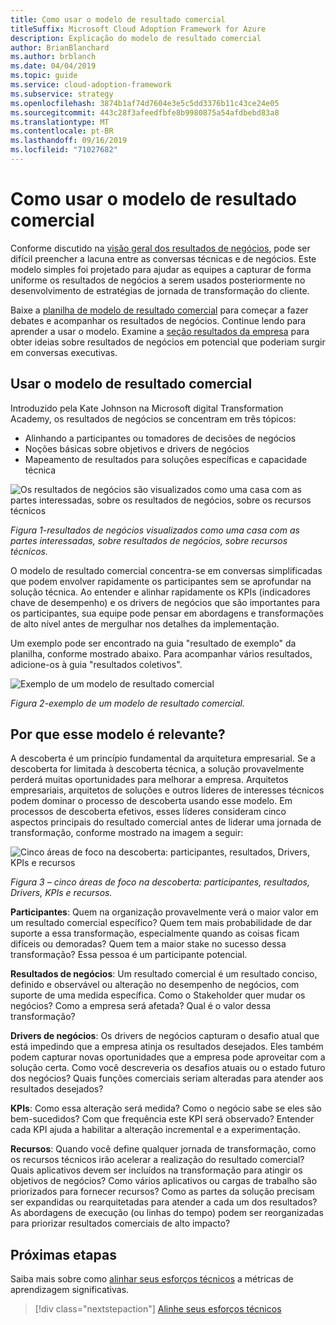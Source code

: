 ```yaml
---
title: Como usar o modelo de resultado comercial
titleSuffix: Microsoft Cloud Adoption Framework for Azure
description: Explicação do modelo de resultado comercial
author: BrianBlanchard
ms.author: brblanch
ms.date: 04/04/2019
ms.topic: guide
ms.service: cloud-adoption-framework
ms.subservice: strategy
ms.openlocfilehash: 3874b1af74d7604e3e5c5dd3376b11c43ce24e05
ms.sourcegitcommit: 443c28f3afeedfbfe8b9980875a54afdbebd83a8
ms.translationtype: MT
ms.contentlocale: pt-BR
ms.lasthandoff: 09/16/2019
ms.locfileid: "71027682"
---
```

# <a name="how-to-use-the-business-outcome-template"></a>Como usar o modelo de resultado comercial

Conforme discutido na [visão geral dos resultados de negócios](./index.md), pode ser difícil preencher a lacuna entre as conversas técnicas e de negócios. Este modelo simples foi projetado para ajudar as equipes a capturar de forma uniforme os resultados de negócios a serem usados posteriormente no desenvolvimento de estratégias de jornada de transformação do cliente.

Baixe a [planilha de modelo de resultado comercial](https://archcenter.blob.core.windows.net/cdn/business-outcome-template.xlsx) para começar a fazer debates e acompanhar os resultados de negócios. Continue lendo para aprender a usar o modelo. Examine a [seção resultados da empresa](./index.md) para obter ideias sobre resultados de negócios em potencial que poderiam surgir em conversas executivas.

<!-- markdownlint-disable MD026 -->

## <a name="use-the-business-outcome-template"></a>Usar o modelo de resultado comercial

Introduzido pela Kate Johnson na Microsoft digital Transformation Academy, os resultados de negócios se concentram em três tópicos:

- Alinhando a participantes ou tomadores de decisões de negócios
- Noções básicas sobre objetivos e drivers de negócios
- Mapeamento de resultados para soluções específicas e capacidade técnica

![Os resultados de negócios são visualizados como uma casa com as partes interessadas, sobre os resultados de negócios, sobre os recursos técnicos](../../_images/strategy/business-outcome-house.png)

*Figura 1-resultados de negócios visualizados como uma casa com as partes interessadas, sobre resultados de negócios, sobre recursos técnicos.*

O modelo de resultado comercial concentra-se em conversas simplificadas que podem envolver rapidamente os participantes sem se aprofundar na solução técnica. Ao entender e alinhar rapidamente os KPIs (indicadores chave de desempenho) e os drivers de negócios que são importantes para os participantes, sua equipe pode pensar em abordagens e transformações de alto nível antes de mergulhar nos detalhes da implementação.

Um exemplo pode ser encontrado na guia "resultado de exemplo" da planilha, conforme mostrado abaixo. Para acompanhar vários resultados, adicione-os à guia "resultados coletivos".

![Exemplo de um modelo de resultado comercial](../../_images/strategy/business-outcome-template.png)

*Figura 2-exemplo de um modelo de resultado comercial.*

## <a name="why-is-this-template-relevant"></a>Por que esse modelo é relevante?

A descoberta é um princípio fundamental da arquitetura empresarial. Se a descoberta for limitada à descoberta técnica, a solução provavelmente perderá muitas oportunidades para melhorar a empresa. Arquitetos empresariais, arquitetos de soluções e outros líderes de interesses técnicos podem dominar o processo de descoberta usando esse modelo. Em processos de descoberta efetivos, esses líderes consideram cinco aspectos principais do resultado comercial antes de liderar uma jornada de transformação, conforme mostrado na imagem a seguir:

![Cinco áreas de foco na descoberta: participantes, resultados, Drivers, KPIs e recursos](../../_images/strategy/business-outcome-focus-areas.png)

*Figura 3 – cinco áreas de foco na descoberta: participantes, resultados, Drivers, KPIs e recursos.*

**Participantes**: Quem na organização provavelmente verá o maior valor em um resultado comercial específico? Quem tem mais probabilidade de dar suporte a essa transformação, especialmente quando as coisas ficam difíceis ou demoradas? Quem tem a maior stake no sucesso dessa transformação? Essa pessoa é um participante potencial.

**Resultados de negócios**: Um resultado comercial é um resultado conciso, definido e observável ou alteração no desempenho de negócios, com suporte de uma medida específica. Como o Stakeholder quer mudar os negócios? Como a empresa será afetada? Qual é o valor dessa transformação?

**Drivers de negócios**: Os drivers de negócios capturam o desafio atual que está impedindo que a empresa atinja os resultados desejados. Eles também podem capturar novas oportunidades que a empresa pode aproveitar com a solução certa. Como você descreveria os desafios atuais ou o estado futuro dos negócios? Quais funções comerciais seriam alteradas para atender aos resultados desejados?

**KPIs**: Como essa alteração será medida? Como o negócio sabe se eles são bem-sucedidos? Com que frequência este KPI será observado? Entender cada KPI ajuda a habilitar a alteração incremental e a experimentação.

**Recursos**: Quando você define qualquer jornada de transformação, como os recursos técnicos irão acelerar a realização do resultado comercial? Quais aplicativos devem ser incluídos na transformação para atingir os objetivos de negócios? Como vários aplicativos ou cargas de trabalho são priorizados para fornecer recursos? Como as partes da solução precisam ser expandidas ou rearquitetadas para atender a cada um dos resultados? As abordagens de execução (ou linhas do tempo) podem ser reorganizadas para priorizar resultados comerciais de alto impacto?

## <a name="next-steps"></a>Próximas etapas

Saiba mais sobre como [alinhar seus esforços técnicos](../learning-metrics.md) a métricas de aprendizagem significativas.

> [!div class="nextstepaction"]
> [Alinhe seus esforços técnicos](../learning-metrics.md)
